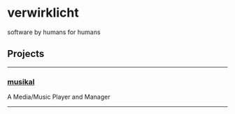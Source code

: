 # verwirklicht
software by humans for humans

## Projects

---

### [musikal](https://github.com/verwirklicht/musikal)

A Media/Music Player and Manager

---

